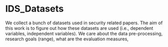 # IDS_Datasets

We collect a bunch of datasets used in security related papers. The aim of this work is to figure out how these datasets are used (i.e., dependent variables, independent variables). We care about the data pre-processing, research goals (range), what are the evaluation measures, 
